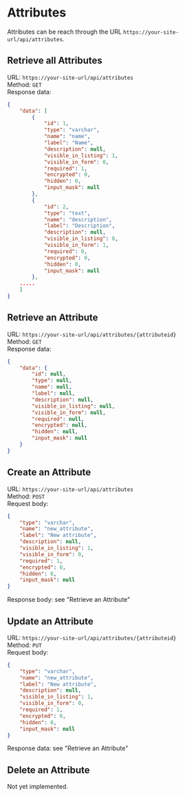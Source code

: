 # Attributes

Attributes can be reach through the URL `https://your-site-url/api/attributes`.

## Retrieve all Attributes

URL: `https://your-site-url/api/attributes`  
Method: `GET`  
Response data:
```JSON
{
    "data": [
        {
            "id": 1,
            "type": "varchar",
            "name": "name",
            "label": "Name",
            "description": null,
            "visible_in_listing": 1,
            "visible_in_form": 0,
            "required": 1,
            "encrypted": 0,
            "hidden": 0,
            "input_mask": null
        },
        {
            "id": 2,
            "type": "text",
            "name": "description",
            "label": "Description",
            "description": null,
            "visible_in_listing": 0,
            "visible_in_form": 1,
            "required": 0,
            "encrypted": 0,
            "hidden": 0,
            "input_mask": null
        },
    .....
    ]
}
```

## Retrieve an Attribute

URL: `https://your-site-url/api/attributes/{attributeid}`  
Method: `GET`  
Response data:
```JSON
{
    "data": {
        "id": null,
        "type": null,
        "name": null,
        "label": null,
        "description": null,
        "visible_in_listing": null,
        "visible_in_form": null,
        "required": null,
        "encrypted": null,
        "hidden": null,
        "input_mask": null
    }
}
```

## Create an Attribute

URL: `https://your-site-url/api/attributes`  
Method: `POST`  
Request body:
```JSON
{
    "type": "varchar",
    "name": "new_attribute",
    "label": "New attribute",
    "description": null,
    "visible_in_listing": 1,
    "visible_in_form": 0,
    "required": 1,
    "encrypted": 0,
    "hidden": 0,
    "input_mask": null
}
```

Response body: see "Retrieve an Attribute"

## Update an Attribute

URL: `https://your-site-url/api/attributes/{attributeid}`  
Method: `PUT`  
Request body:
```JSON
{
    "type": "varchar",
    "name": "new_attribute",
    "label": "New attribute",
    "description": null,
    "visible_in_listing": 1,
    "visible_in_form": 0,
    "required": 1,
    "encrypted": 0,
    "hidden": 0,
    "input_mask": null
}
```

Response data: see "Retrieve an Attribute"

## Delete an Attribute

Not yet implemented.